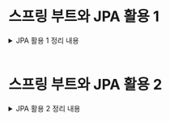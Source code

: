 # 스프링 부트와 JPA 활용 1

<details>
<summary>JPA 활용 1 정리 내용</summary>
<div markdown="1">



#### `springframework.ui.Model` : Controller에서 View로 데이터를 넘길 때 사용되는 객체 (바구니 역할)

<br>

#### 일반 `@Controller`메서드의 return은 화면(view 파일)의 이름을 가르킴

```java
@Controller
public class HelloController {
    @GetMapping("hello")
    public String hello(Model model) {
        model.addAttribute("data", "hello!!!");
        return "hello"; // hello.html 파일
    }
}
```

<br>

#### 어떻게 파일을 찾지?

- Spring Boot에서 thymeleaf viewName을 매핑 해줌
- 기본 default 파일 prefix, subfix
  - `prefix` : templates/
  - `subfix` : .html

<br>

#### `@Transactional`이 Test 클래스에서 실행될 경우 테스트가 종료되면 rollback 진행

- Rollback을 하지 않으려면 *`@Rollback*(*false*)`를 설정해주어야 함
- 롤백을 하는 이유 : 반복적인 테스트를 가능하게 하고, 각 테스트의 독립성을 보장하기 위해

<br>

#### 같은 영속성 컨텍스트 안에서는 id값이 같다면 같은 Entity 객체로 인식한다

- 같은 Transaction 안에 묶여 있을 경우는 기존에 관리되고 있는 Entity와 동일한 경우 1차 캐시를 통해 같은 객체를 사용하도록 동작

<br>

#### 관계형 데이터베이스에서는 FK 컬럼을 들고있는쪽이 1:다 관계에서 “다”를 맡는다

- 연관 관계의 주인쪽에 값을 세팅해야 값이 변경된다
- 외래 키가 있는 곳을 연관관계의 주인으로 정하는 것이 좋다

<br>

#### 관계형 DB에서 다:다 관계는 불가능하기 때문에 중간 테이블을 둬서 해결한다

- 일대다 관계 —— 중간 테이블 —— 다대일 관계
- `@ManyToMany`는 실무에서 사용하지 말자
  - 중간 테이블에 필요한 컬럼들을 유연하게 추가하지 못한다

1:1 관계인 `@OneToOne`에서는 FK를 어디다 두든 각자 장단점이 있어 상관이 없지만, Access가 많이 일어나는 쪽에 두는 것이 편함

<br>

### 모든 연관관계는 지연로딩으로 설정해야 한다

- `@ManyToOne(fetch = FetchType.LAZY)`
- `fetch = FetchType.EAGER` 로 설정하면 골치아픔 (N + 1 문제 빵빵 터짐)
- 만약 한방에 join으로 같이 데이터를 가져와야 되는 로직이라면, fetch join 또는 엔티티 그래프 기능을 사용하자

### `xxToMany` 처럼 여러개를 찌르는 친구는 default가 `FetchType.LAZY`로 설정되어 있음
- 하지만 `xxToOne` 같이 **하나를 찌르는 친구**는 default가 `FetchType.EAGER` !!!
  - 마지막이 One인 애는 그냥 LAZY로 다 설정해주자
  - *`@ManyToOne*(fetch = FetchType.LAZY)`
  - *`@OneToOne*(fetch = FetchType.LAZY)`

<br>

#### 왜 지연로딩이여야 할까?

EAGER를 하이버네이트에서 추천하는 이유는 쿼리를 가져올 때 한번에 가져오는 작업을 최적화 해주는 메커니즘이다.

하지만 `em.find()` 같이 엔티티 매니저를 직접 사용하는 것이 아닌, JPA가 지원해주는 기능(JPQL)을 사용한다면 N+1 문제가 발생할 가능성이 매우 높아진다.

- JPQL은 EAGER인지 모르고 그냥 select * from order을 번역해 가져온 데이터를 객체에 넣는다
- 이후 어노테이션에 EAGER로 설정되어있다면 뒤늦게 아뿔싸하고 가져온 데이터이 관한 모든 연관 데이터를 가져온다
  - 100개를 가져왔다면 해당 데이터의 연관데이터를 다 가져와야되므로 100방이 더 나간다

<br> 

💡 Lazy로 설정하면 트랜잭션 밖에서 안돼서 LazyLoadingException이 나는 경우에는

- OSIV
- 트랜잭션을 빨리 가져오기
- fetch join

으로 해결하면 된다 (굳이 EAGER로 해결할 필요 없다)

<br>

#### 엔티티 멤버 중 컬렉션(ex `List<>`) 는 필드에서 바로 초기화 하는 것이 best practice이다

- 하이버네이트에 영속(`persist()`)화가 진행되면 자체 프록시로 한번 감싸기 때문에, 웬만하면 변경(재할당)되지 않는 것이 바람직하다
  - 엔티티의 **변경상태를 감지**해야하기 때문
  - 따라서 컬렉션을 변경한다면 JPA의 기본 메커니즘대로 동작을 안할 가능성이 있음
- 컬렉션을 필드에서 초기화 한 것을 당연히 밖에서 재할당을 해서도 안된다
  - `final`을 붙이면 좋을 듯 하다

<br>

### 테이블, 컬럼명 생성 전략은 설정에서 변경 가능함

- 회사 룰대로 맞춰서 변경하면 될 듯 (논리명, 물리명 적용)

<br>

### casecade - 전파

- 일반적으로 엔티티 안에 다른 엔티티 객체를 포함하고 있을 때, 포함하고 있는 엔티티에 관련 데이터를 저장 후 본 엔티티를 저장한다
  - orderItems의 데이터들을 각각 `persist(OrderItem)`를 진행한 후에
  - `persist(order)`를 진행한다

    ```java
    @Entity
    @Table(name = "orders")
    @Getter @Setter
    public class Order {
    
        @Id @GeneratedValue
        @Column(name = "order_id")
        private Long id;
    
        @OneToMany(mappedBy = "order")
        private List<OrderItem> orderItems = new ArrayList<>();
    }
    
    /* JPA 동작
    	persist(orderItemA)
    	persist(orderItemB)
    	persist(orderItemC)
    	persist(order)
    */
    ```

- `cascade = CascadeType.All`을 설정해주면 본 엔티티만 persist()를 진행해도 각각의 포함된 엔티티들에게 전파가 되는 효과
  - `persist(order)` 한번만 동작
  - DELETE 또한 같이 다 지워버림


<br>

### `cascade` 설정을 하는 경우

- persist 해야하는 라이프 사이클이 완전 동일 할 때
- 엔티티를 참조하는 주인이 오로지 하나(private owner)인 경우에만 사용해야 한다
  - 현재 예제 코드에서 `Delivery`랑 `OrderItem`은 `Order` 에서만 참조해서 사용하고, Order가 persist 될 때 같이 persist 되야 하므로 cascade 조건이 맞아 `cascade = ALL` 설정 사용

    ```java
    @Entity
    @Table(name = "orders")
    @Getter @Setter
    public class Order {
        // 현재 Order에서만 참조하여 사용중이므로 cascade 설정
        @OneToMany(mappedBy = "order", cascade = ALL)
        private List<OrderItem> orderItems = new ArrayList<>();
    
        // 현재 Order에서만 참조하여 사용중이므로 cascade 설정
        @OneToOne(cascade = ALL, fetch = LAZY)
        @JoinColumn(name = "delivery_id")
        private Delivery delivery;
    }
    ```

- 만약 다른 곳에서도 참조하는 곳이 있거나, 라이프 사이클이 감이 잘 안잡힐 경우 cascade를 사용하지 말고 persist를 각각 해주자!!

> `cascade`를 사용하면 추가할 때 같이 추가되고, 삭제할 때 같이 삭제된다 (전이, 전파)


<br>



### 연관 관계 메서드 (기본편 참조)

- 엔티티 안에 연관된 다른 엔티티에 좀 더 쉽게 멤버에 데이터를 세팅하기 위한 메서드
- DB 저장과는 별도로 객체에 값이 채워져야 사용성에 좋기 때문에 사용
  - DB 저장은 연관 관계 주인이 바뀌면 알아서 바뀔거니 논외
- 연관 관계 편의 메서드는 주로 **핵심적으로 컨트롤 하는 도메인**이 갖고 있는 것이 사용성에 좋음

```java
@Entity
@Table(name = "orders")
@Getter @Setter
public class Order {

    @Id @GeneratedValue
    @Column(name = "order_id")
    private Long id;

    @ManyToOne(fetch = LAZY)
    @JoinColumn(name = "member_id")
    private Member member;

    @OneToMany(mappedBy = "order", cascade = ALL)
    private List<OrderItem> orderItems = new ArrayList<>();

    @OneToOne(cascade = ALL, fetch = LAZY)
    @JoinColumn(name = "delevery_id")
    private Delevery delevery;

    // == 연관관계 편의 메서드 ==
    public void setMember(Member member) {
        this.member = member;
        member.getOrders().add(this);
    }

    public void addOrderItem(OrderItem orderItem) {
        orderItems.add(orderItem);
        orderItem.setOrder(this);
    }

    public void setDelevery(Delevery delevery) {
        this.delevery = delevery;
        delevery.setOrder(this);
    }
}
```

```java
public static void main(String[] args) {
    Member member = new Member();
    Order order = new Order();
    OrderItem orderItem = new OrderItem();
    Delevery delevery = new Delevery();
    
    order.setMember(member); // member의 orders까지 세팅
    order.addOrderItem(orderItem); // orderItem의 order까지 세팅
    order.setDelevery(delevery); // delevery의 order까지 세팅
}
```

<br>

#### test 폴더 경로에 resources 폴더가 있을 경우 테스트 실행 시 해당 패키지가 우선권을 가진다

> application.yml을 테스트용 환경과 실제 부트 환경을 격리시킬 수 있다


- h2 database를 인메모리 환경으로 세팅
  - `url: jdbc:h2:mem:test`
- h2 database를 실제 외부 db 환경으로 세팅
  - `url: jdbc:h2:tcp://localhost/~/data/inflearn/jpashop`
- 따라서 부트 환경과 테스트 환경의 설정을 따로 가져가자

    <img src="images/1.png" width="40%">

<br>


### 도메인 모델 패턴

- 비즈니스 로직은 도메인 엔티티 안에 구현한다
- 서비스 계층은 단순히 엔티티에 필요한 요청을 위임하는 역할이다
- SQL을 직접 다루지 않아도 되는 경우(JPA)애 많이 사용됨

### 트랜잭션 스크립트 패턴

- 엔티티에는 비즈니스 로직이 거의 없음
- 서비스 계층에서 대부분의 비즈니스 로직을 처리
- SQL을 직접 다뤄야되는 경우에 많이 사용됨


<br>

### MyBatis vs JPA

- Mybatis 혹은 iBatis의 장점은 동적인 쿼리를 쉽게 생성할 수 있다
- JPA에서는 QueryDSL 라이브러리로 많은 부분을 보완할 수 있다
- 동적인 쿼리나 복잡한 쿼리가 많은 모듈이라면 MyBatis가 더 나을수도 있을 거 같음

<br>

#### API는 스팩이므로 절대 응답할 때 Entity를 그대로 넘기지 말고 DTO를 사용하자

- 비밀번호가 내려가면 대참사
- 엔티티를 변경했다고 API 스팩이 변경될 경우 불안정한 스팩으로, 이를 사용 하는 쪽도 불안해진다
- View 템플릿 엔진은 어차피 서버사이드 렌더링에서 알아서 필요한 데이터만 내려가긴 하지만 그래도 웬만하면 필요한 데이터만 담긴 DTO로 반환하자

<br>

### 변경감지 == dirty checking

- 트랜잭션 commit 시점에 flush가 일어날 때 변경 값들을 찾아서 DB에 쿼리를 날려줌

```java
@Transactional
public void updateItem(Long itemId, Book param) {
    Item findItem = itemRepository.findOne(itemId);
    findItem.setPrice(param.getPrice());
    findItem.setName(param.getName());
    findItem.setStockQuantity(param.getStockQuantity());
}
```

### 병합 (merge)

- 준영속 엔티티 : 영속성 컨텍스트가 더는 관리하지 않는 엔티티
  - 이미 DB에 한번 저장되어 식별자(고유 id)가 존재하는 객체
    - 임의로 만든 객체(ex. `Book book = new Book()`)에도 기존 식별자를 갖고 있다면 준영속 엔티티로 볼 수 있음
  - `@Transactional`이 없는 곳에서 엔티티를 조회한 객체

> 병합을 실무에선 절대 사용하면 안된다!
>
- 병합 동작 방식
  1. `merge()`를 통해서 영속성 엔티티를 1차 캐시에서 조회
    - 1차 캐시에 없으면 DB에서 조회
  2. 조회한 영속성 엔티티에 병합(merge)한 엔티티의 정보들을 모두 들이 붓는다(**덮어 씌우기**)
  3. 들이부어서 DB에 적용한 영속 상태 엔티티를 반환한다

   <img src="images/2.png" width="90%">


> 즉 값의 수정을 막기 위해 일부로 컨트롤러에서 받지 않았는데도, 안받은 컬럼들은 모두 null로 반영된다 (진짜 큰일남!!)
>
- 애초에 병합(merge)의 동작이 내부적으로, 준영속 엔티티의 식별자(id)로 조회해가지고 와서 그 영속 엔티티를 준영속 엔티티 값으로 모두 덮어씌워버리고 트랜잭션 커밋 시점에서 변경 감지 기능이 동작해 DB에 UPDATE 쿼리가 날라감
- 그니까 그냥 영속 엔티티를 조회해서 변경할 값들만 딱딱 변경해주자!
- **컨트롤러에서 엔티티를 어설프게 생성해서 넘겨주지말고, 트랜잭션이 있는 Service 계층으로 DTO를 넘겨서 엔티티를 영속화시키자!!!!!!!!!!!!!!!!!**

<br>

#### set으로 수정 하지말고 의미있는 수정 메서드(ex. `item.change()`)를 만들어서 사용하자

- 데이터의 변경지점을 엔티티 레벨에서 추적할 수 있게 응집하자

<br>

#### `@RequestParam` 값은 select나 input같은 태그의 `name` attribute으로 올라오는 값이 바인딩 된다

- `<select *name*="memberId" *id*="member" *class*="form-control">`
  - *`@RequestParam*("memberId") Long memberId`
- `<select *name*="itemId" *id*="item" *class*="form-control">`
  - *`@RequestParam*("itemId") Long itemId`
- `<input *type*="number" *name*="count" *class*="form-control" *id*="count">`
  - *`@RequestParam*("count") *int* count`

<br>

#### 임베디드 타입이 뭐지?

- 포함 관계 객체를 뜻하는 듯 함


</div>
</details>








<br>







# 스프링 부트와 JPA 활용 2


<details>
<summary>JPA 활용 2 정리 내용</summary>
<div markdown="1">

`@ResponseBody` : 데이터를 반환할 때 XML이나 Json 형식으로 보낼 때 사용

`@RequestBody` : 웹에서 요청올 때 json으로 온 requestBody를 매개변수 객체 타입으로 바인딩할 때 사용

<br>

### Entity → DTO 강의 Flow

> 컨트롤러 요청 데이터 : 엔티티 그대로 사용 → RequestDTO 사용


#### Controller에서 요청이나 응답 객체를 엔티티 객체 그대로 사용할 경우의 문제

- 엔티티는 여러 곳에서 사용되는 객체이다 보니까 변수명 등이 바뀔 확률이 높음
- 하지만 엔티티가 바뀌었다고 해서 API 명세 자체가 바뀐다면 큰 장애로 이어짐
- API 스팩을 위한 DTO 객체를 만들어서 사용하여야 함
- 또한 엔티티를 그대로 반환하는 것 또한 절대 하지 않는 것이 좋음
  - 비밀번호 같은 중요 데이터 노출 문제
  - 엔티티 내용이 변경되었을 때 사이드 이펙트가 어디까지 퍼질지 예측이 안되는 문제

#### 따라서 Entity를 요청이나 응답에 그대로 사용하지 말고 API 스팩에 맞는 DTO를 사용하자

<br>

### Query랑 Command를 분리한다 (영한님 Style)

- command : 엔티티의 값을 바꾸는 변경성 메서드, 값을 반환하지 않음
- query : 데이터를 변경하지 않고 단순 조회하는 메서드

```java
// 값을 변경하는 command성 메서드인 update()
@Transactional
public void update(Long id, String name) {
    Member member = memberRepository.findOne(id);
    member.setName(name);
}

// 수정 후 값 반환: 이렇게도 많이들 사용하는데 이럴 경우 command와 query가 같이 있는 꼴
@Transactional
public Member update(Long id, String name) {
    Member member = memberRepository.findOne(id);
    member.setName(name);
}
```

- command와 query를 철저히 분리할 경우 메서드 호출부

```java
// Query랑 Command를 분리한다
@PutMapping("/api/v2/members/{id}")
public UpdateMemberResponse updateMemberV2(@PathVariable Long id,
                                           @RequestBody @Valid UpdateMemberRequest request) {
    // 엔티티 수정
    memberService.update(id, request.getName());
    // 수정한 엔티티 조회
    Member findMember = memberService.findOne(id);

    return new UpdateMemberResponse(findMember.getId(), findMember.getName());
}
```

<br>

#### HTTP의 PATCH 메서드는 멱등으로 설계 할 수도, 아니게 설계 할 수도 있다.

- POST는 무조건 멱등이 아니다
- POST, PATCH를 제외한 나머지 메서드는 모두 멱등하다

</div>
</details>
